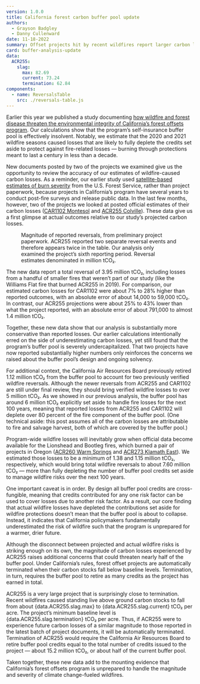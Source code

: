 ```yaml
---
version: 1.0.0
title: California forest carbon buffer pool update
authors:
  - Grayson Badgley
  - Danny Cullenward
date: 11-18-2022
summary: Offset projects hit by recent wildfires report larger carbon losses than we had projected.
card: buffer-analysis-update
data:
  ACR255:
    slag:
      max: 82.69
      current: 73.24
      termination: 62.84
components:
  - name: ReversalsTable
    src: ./reversals-table.js
---
```


Earlier this year we published a study documenting [how wildfire and forest disease threaten the environmental integrity of California’s forest offsets program](http://dx.doi.org/10.3389/ffgc.2022.930426). Our calculations show that the program’s self-insurance buffer pool is effectively insolvent. Notably, we estimate that the 2020 and 2021 wildfire seasons caused losses that are likely to fully deplete the credits set aside to protect against fire-related losses — burning through protections meant to last a century in less than a decade.

New documents posted by two of the projects we examined give us the opportunity to review the accuracy of our estimates of wildfire-caused carbon losses. As a reminder, our earlier study used [satellite-based estimates of burn severity](https://burnseverity.cr.usgs.gov/ravg/) from the U.S. Forest Service, rather than project paperwork, because projects in California’s program have several years to conduct post-fire surveys and release public data. In the last few months, however, two of the projects we looked at posted official estimates of their carbon losses ([CAR1102 Montesol](https://thereserve2.apx.com/mymodule/reg/TabDocuments.asp?r=111&ad=Prpt&act=update&type=PRO&aProj=pub&tablename=doc&id1=1102) and [ACR255 Colville](https://acr2.apx.com/mymodule/reg/TabDocuments.asp?r=111&ad=Prpt&act=update&type=PRO&aProj=pub&tablename=doc&id1=255)). These data give us a first glimpse at actual outcomes relative to our study’s projected carbon losses.

<Figure>
  <ReversalsTable />
  <TableCaption number={1}>
    Magnitude of reported reversals, from preliminary project paperwork. ACR255
    reported two separate reversal events and therefore appears twice in the
    table. Our analysis only examined the project’s sixth reporting period.
    Reversal estimates denominated in million tCO₂.
  </TableCaption>
</Figure>

The new data report a total reversal of 3.95 million tCO₂, including losses from a handful of smaller fires that weren’t part of our study (like the Williams Flat fire that burned ACR255 in 2019). For comparison, our estimated carbon losses for CAR1102 were about 7% to 28% higher than reported outcomes, with an absolute error of about 14,000 to 59,000 tCO₂. In contrast, our ACR255 projections were about 25% to 43% lower than what the project reported, with an absolute error of about 791,000 to almost 1.4 million tCO₂.

Together, these new data show that our analysis is substantially more conservative than reported losses. Our earlier calculations intentionally erred on the side of underestimating carbon losses, yet still found that the program’s buffer pool is severely undercapitalized. That two projects have now reported substantially higher numbers only reinforces the concerns we raised about the buffer pool’s design and ongoing solvency.

For additional context, the California Air Resources Board previously retired 1.12 million tCO₂ from the buffer pool to account for two previously verified wildfire reversals. Although the newer reversals from ACR255 and CAR1102 are still under final review, they should bring verified wildfire losses to over 5 million tCO₂. As we showed in our previous analysis, the buffer pool has around 6 million tCO₂ explicitly set aside to handle fire losses for the next 100 years, meaning that reported losses from ACR255 and CAR1102 will deplete over 80 percent of the fire component of the buffer pool. (One technical aside: this post assumes all of the carbon losses are attributable to fire and salvage harvest, both of which are covered by the buffer pool.)

Program-wide wildfire losses will inevitably grow when official data become available for the Lionshead and Bootleg fires, which burned a pair of projects in Oregon ([ACR260 Warm Springs](https://acr2.apx.com/mymodule/reg/prjView.asp?id1=260) and [ACR273 Klamath East](https://acr2.apx.com/mymodule/reg/prjView.asp?id1=273)). We estimated those losses to be a minimum of 1.38 and 1.15 million tCO₂, respectively, which would bring total wildfire reversals to about 7.60 million tCO₂ — more than fully depleting the number of buffer pool credits set aside to manage wildfire risks over the next 100 years.

One important caveat is in order. By design all buffer pool credits are cross-fungible, meaning that credits contributed for any one risk factor can be used to cover losses due to another risk factor. As a result, our core finding that actual wildfire losses have depleted the contributions set aside for wildfire protections doesn’t mean that the buffer pool is about to collapse. Instead, it indicates that California policymakers fundamentally underestimated the risk of wildfire such that the program is unprepared for a warmer, drier future.

Although the disconnect between projected and actual wildfire risks is striking enough on its own, the magnitude of carbon losses experienced by ACR255 raises additional concerns that could threaten nearly half of the buffer pool. Under California’s rules, forest offset projects are automatically terminated when their carbon stocks fall below baseline levels. Termination, in turn, requires the buffer pool to retire as many credits as the project has earned in total.

ACR255 is a very large project that is surprisingly close to termination. Recent wildfires caused standing live above ground carbon stocks to fall from about {data.ACR255.slag.max} to {data.ACR255.slag.current} tCO₂ per acre. The project’s minimum baseline level is {data.ACR255.slag.termination} tCO₂ per acre. Thus, if ACR255 were to experience future carbon losses of a similar magnitude to those reported in the latest batch of project documents, it will be automatically terminated. Termination of ACR255 would require the California Air Resources Board to retire buffer pool credits equal to the total number of credits issued to the project — about 15.2 million tCO₂, or about half of the current buffer pool.

Taken together, these new data add to the mounting evidence that California’s forest offsets program is unprepared to handle the magnitude and severity of climate change-fueled wildfires.
